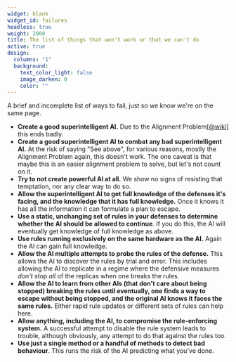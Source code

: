 ```yaml
---
widget: blank
widget_id: failures
headless: true
weight: 2000
title: The list of things that won't work or that we can't do
active: true
design:
  columns: "1"
  background:
    text_color_light: false
    image_darken: 0
    color: ""
---
```


A brief and incomplete list of ways to fail, just so we know we're on the same page.

 - **Create a good superintelligent AI.**  Due to the Alignment Problem[\[@wiki\]](https://en.wikipedia.org/wiki/AI_alignment) this ends badly.
 - **Create a good superintelligent AI to combat any bad superintelligent AI.**  At the risk of saying "See above", for various reasons, mostly the Alignment Problem again, this doesn't work.  The one caveat is that maybe this is an easier alignment problem to solve, but let's not count on it.
 - **Try to not create powerful AI at all.**  We show no signs of resisting that temptation, nor any clear way to do so.
 - **Allow the superintelligent AI to get full knowledge of the defenses it's facing, and the knowledge that it has full knowledge.**  Once it knows it has all the information it can formulate a plan to escape.
 - **Use a static, unchanging set of rules in your defenses to determine whether the AI should be allowed to continue**.  If you do this, the AI will eventually get knowledge of full knowledge as above.
 - **Use rules running exclusively on the same hardware as the AI.**  Again the AI can gain full knowledge.
 - **Allow the AI multiple attempts to probe the rules of the defense.**  This allows the AI to discover the rules by trial and error.  This includes allowing the AI to replicate in a regime where the defensive measures *don't* stop *all* of the replicas when one breaks the rules.
 - **Allow the AI to learn from other AIs (that don't care about being stopped) breaking the rules until eventually, one finds a way to escape without being stopped, and the original AI knows it faces the same rules.**  Either rapid rule updates or different sets of rules can help here.
 - **Allow anything, including the AI, to compromise the rule-enforcing system.**  A successful attempt to disable the rule system leads to trouble, although obviously, any attempt to do that against the rules too.
 - **Use just a single method or a handful of methods to detect bad behaviour**.  This runs the risk of the AI predicting what you've done.
